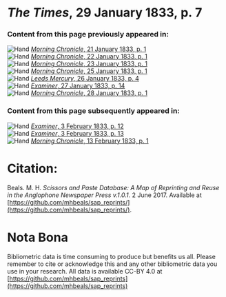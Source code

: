 # *The Times*, 29 January 1833, p. 7  
  
### Content from this page previously appeared in:  
![Hand](http://scissorsandpaste.net/wp-content/uploads/2017/06/smallhandpointer.png) [*Morning Chronicle*, 21 January 1833, p. 1](https://mhbeals.github.io/sap_html/Morning-Chronicle/Morning-Chronicle-21-January-1833-p-1)  
![Hand](http://scissorsandpaste.net/wp-content/uploads/2017/06/smallhandpointer.png) [*Morning Chronicle*, 22 January 1833, p. 1](https://mhbeals.github.io/sap_html/Morning-Chronicle/Morning-Chronicle-22-January-1833-p-1)  
![Hand](http://scissorsandpaste.net/wp-content/uploads/2017/06/smallhandpointer.png) [*Morning Chronicle*, 23 January 1833, p. 1](https://mhbeals.github.io/sap_html/Morning-Chronicle/Morning-Chronicle-23-January-1833-p-1)  
![Hand](http://scissorsandpaste.net/wp-content/uploads/2017/06/smallhandpointer.png) [*Morning Chronicle*, 25 January 1833, p. 1](https://mhbeals.github.io/sap_html/Morning-Chronicle/Morning-Chronicle-25-January-1833-p-1)  
![Hand](http://scissorsandpaste.net/wp-content/uploads/2017/06/smallhandpointer.png) [*Leeds Mercury*, 26 January 1833, p. 4](https://mhbeals.github.io/sap_html/Leeds-Mercury/Leeds-Mercury-26-January-1833-p-4)  
![Hand](http://scissorsandpaste.net/wp-content/uploads/2017/06/smallhandpointer.png) [*Examiner*, 27 January 1833, p. 14](https://mhbeals.github.io/sap_html/Examiner/Examiner-27-January-1833-p-14)  
![Hand](http://scissorsandpaste.net/wp-content/uploads/2017/06/smallhandpointer.png) [*Morning Chronicle*, 28 January 1833, p. 1](https://mhbeals.github.io/sap_html/Morning-Chronicle/Morning-Chronicle-28-January-1833-p-1)  
  
### Content from this page subsequently appeared in:  
![Hand](http://scissorsandpaste.net/wp-content/uploads/2017/06/smallhandpointer.png) [*Examiner*, 3 February 1833, p. 12](https://mhbeals.github.io/sap_html/Examiner/Examiner-3-February-1833-p-12)  
![Hand](http://scissorsandpaste.net/wp-content/uploads/2017/06/smallhandpointer.png) [*Examiner*, 3 February 1833, p. 13](https://mhbeals.github.io/sap_html/Examiner/Examiner-3-February-1833-p-13)  
![Hand](http://scissorsandpaste.net/wp-content/uploads/2017/06/smallhandpointer.png) [*Morning Chronicle*, 13 February 1833, p. 1](https://mhbeals.github.io/sap_html/Morning-Chronicle/Morning-Chronicle-13-February-1833-p-1)  


# Citation: 

Beals. M. H. *Scissors and Paste Database: A Map of Reprinting and Reuse in the Anglophone Newspaper Press v.1.0.1.* 2 June 2017. Available at [https://github.com/mhbeals/sap_reprints/](https://github.com/mhbeals/sap_reprints/). 

# Nota Bona

Bibliometric data is time consuming to produce but benefits us all. Please remember to cite or acknowledge this and any other bibliometric data you use in your research. All data is available CC-BY 4.0 at [https://github.com/mhbeals/sap_reprints](https://github.com/mhbeals/sap_reprints)